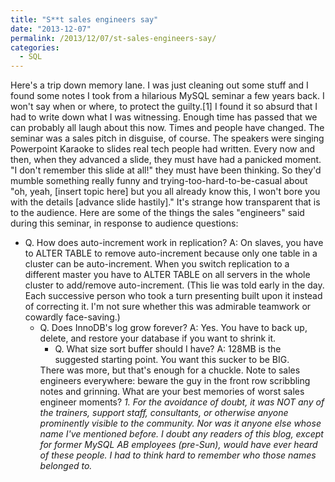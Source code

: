 ```yaml
---
title: "S**t sales engineers say"
date: "2013-12-07"
permalink: /2013/12/07/st-sales-engineers-say/
categories:
  - SQL
---
```

Here's a trip down memory lane. I was just cleaning out some stuff and I found some notes I took from a hilarious MySQL seminar a few years back. I won't say when or where, to protect the guilty.[1] 
I found it so absurd that I had to write down what I was witnessing. Enough time has passed that we can probably all laugh about this now. Times and people have changed. 
The seminar was a sales pitch in disguise, of course. The speakers were singing Powerpoint Karaoke to slides real tech people had written. Every now and then, when they advanced a slide, they must have had a panicked moment. "I don't remember this slide at all!" they must have been thinking. So they'd mumble something really funny and trying-too-hard-to-be-casual about "oh, yeah, [insert topic here] but you all already know this, I won't bore you with the details [advance slide hastily]." It's strange how transparent that is to the audience. 
Here are some of the things the sales "engineers" said during this seminar, in response to audience questions: 
*   Q. How does auto-increment work in replication? A: On slaves, you have to ALTER TABLE to remove auto-increment because only one table in a cluster can be auto-increment. When you switch replication to a different master you have to ALTER TABLE on all servers in the whole cluster to add/remove auto-increment. (This lie was told early in the day. Each successive person who took a turn presenting built upon it instead of correcting it. I'm not sure whether this was admirable teamwork or cowardly face-saving.) 
    *   Q. Does InnoDB's log grow forever? A: Yes. You have to back up, delete, and restore your database if you want to shrink it. 
        *   Q. What size sort buffer should I have? A: 128MB is the suggested starting point. You want this sucker to be BIG. </ul> 
            There was more, but that's enough for a chuckle. Note to sales engineers everywhere: beware the guy in the front row scribbling notes and grinning. 
            What are your best memories of worst sales engineer moments? 
            *1. For the avoidance of doubt, it was NOT any of the trainers, support staff, consultants, or otherwise anyone prominently visible to the community. Nor was it anyone else whose name I've mentioned before. I doubt any readers of this blog, except for former MySQL AB employees (pre-Sun), would have ever heard of these people. I had to think hard to remember who those names belonged to.*
